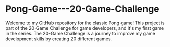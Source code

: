 # Pong-Game---20-Game-Challenge
Welcome to my GitHub repository for the classic Pong game! This project is part of the 20-Game Challenge for game developers, and it's my first game in the series. The 20-Game Challenge is a journey to improve my game development skills by creating 20 different games.
